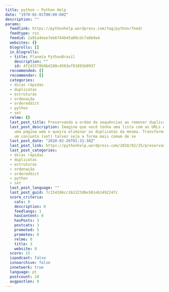 ```yaml
---
title: python – Python Help
date: "1970-01-01T00:00:00Z"
description: ""
params:
  feedlink: https://pythonhelp.wordpress.com/tag/python/feed/
  feedtype: rss
  feedid: 2a91a4dae7eb6f44b45a09cdc7a6b9a4
  websites: {}
  blogrolls: []
  in_blogrolls:
  - title: Planeta PythonBrasil
    description: ""
    id: 4f2d1578b8bd180c4563ef81891b0937
  recommended: []
  recommender: []
  categories:
  - dicas rápidas
  - duplicatas
  - estruturas
  - ordenação
  - ordereddict
  - python
  - set
  relme: {}
  last_post_title: Preservando a ordem de sequências ao remover duplicatas
  last_post_description: Imagine que você tenha uma lista com as URLs extraídas de
    uma página web e queira eliminar as duplicatas da mesma. Transformar a lista em
    um conjunto (set) talvez seja a forma mais comum de se
  last_post_date: "2018-02-26T01:31:38Z"
  last_post_link: https://pythonhelp.wordpress.com/2018/02/25/preservando-a-ordem-de-sequencias-ao-remover-duplicatas/
  last_post_categories:
  - dicas rápidas
  - duplicatas
  - estruturas
  - ordenação
  - ordereddict
  - python
  - set
  last_post_language: ""
  last_post_guid: 7c154106cc161223d6e581eb1492247c
  score_criteria:
    cats: 0
    description: 0
    feedlangs: 1
    hasContent: 0
    hasPosts: 3
    postcats: 3
    promoted: 5
    promotes: 0
    relme: 0
    title: 3
    website: 0
  score: 15
  ispodcast: false
  isnoarchive: false
  innetwork: true
  language: pt
  postcount: 10
  avgpostlen: 0
---
```

